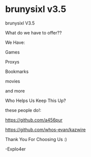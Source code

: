 # brunysixl v3.5

brunysixl V3.5

What do we have to offer??

We Have:

Games

Proxys

Bookmarks

movies

and more

Who Helps Us Keep This Up?

these people do!:

https://github.com/a456pur

https://github.com/whos-evan/kazwire

Thank You For Choosing Us :)

-Explo4er
